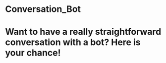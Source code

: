# Conversation_Bot
# Want to have a really straightforward conversation with a bot? Here is your chance!

